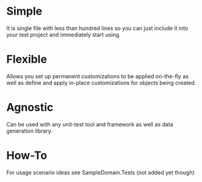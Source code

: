 Simple
======
 
It is single file with less than hundred lines so you can just include it into your test project and immediately start using.


Flexible
========

Allows you set up permanent customizations to be applied on-the-fly as well as define and apply in-place customizations for objects being created.


Agnostic
========

Can be used with any unit-test tool and framework as well as data generation library.


How-To
======

For usage scenario ideas see SampleDomain.Tests (not added yet though)

